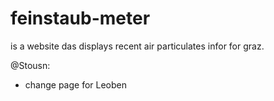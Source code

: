 feinstaub-meter
===============

is a website das displays recent air particulates infor for graz.


@Stousn:
- change page for Leoben
